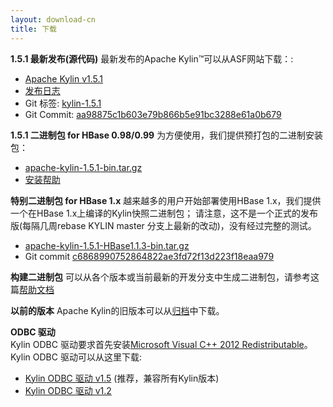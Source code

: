 ```yaml
---
layout: download-cn
title: 下载
---
```


__1.5.1 最新发布(源代码)__
最新发布的Apache Kylin™可以从ASF网站下载：:

* [Apache Kylin v1.5.1](http://www.apache.org/dyn/closer.cgi/kylin/apache-kylin-1.5.1/)
* [发布日志](http://kylin.apache.org/docs15/release_notes.html)
* Git 标签: [kylin-1.5.1](https://github.com/apache/kylin/tree/kylin-1.5.1)
* Git Commit: [aa98875c1b603e79b866b5e91bc3288e61a0b679](https://github.com/apache/kylin/commit/aa98875c1b603e79b866b5e91bc3288e61a0b679)

__1.5.1 二进制包 for HBase 0.98/0.99__
为方便使用，我们提供预打包的二进制安装包：

* [apache-kylin-1.5.1-bin.tar.gz](https://dist.apache.org/repos/dist/release/kylin/apache-kylin-1.5.1/apache-kylin-1.5.1-bin.tar.gz)
* [安装帮助](http://kylin.apache.org/docs15/install)

__特别二进制包 for HBase 1.x__
越来越多的用户开始部署使用HBase 1.x，我们提供一个在HBase 1.x上编译的Kylin快照二进制包；
请注意，这不是一个正式的发布版(每隔几周rebase KYLIN master 分支上最新的改动)，没有经过完整的测试。

* [apache-kylin-1.5.1-HBase1.1.3-bin.tar.gz](https://dist.apache.org/repos/dist/release/kylin/apache-kylin-1.5.1/apache-kylin-1.5.1-HBase1.1.3-bin.tar.gz)
* Git commit [c6868990752864822ae3fd72f13d223f18eaa979](https://github.com/apache/kylin/commit/c6868990752864822ae3fd72f13d223f18eaa979)

__构建二进制包__
可以从各个版本或当前最新的开发分支中生成二进制包，请参考这篇[帮助文档](https://kylin.apache.org/development/howto_package.html)

__以前的版本__
Apache Kylin的旧版本可以从[归档](https://archive.apache.org/dist/kylin/)中下载。

__ODBC 驱动__  
Kylin ODBC 驱动要求首先安装[Microsoft Visual C++ 2012 Redistributable]()。 
Kylin ODBC 驱动可以从这里下载:

* [Kylin ODBC 驱动 v1.5](http://kylin.apache.org/download/KylinODBCDriver-1.5.zip) (推荐，兼容所有Kylin版本)
* [Kylin ODBC 驱动 v1.2](http://kylin.apache.org/download/KylinODBCDriver-1.2.zip)
